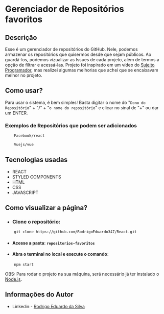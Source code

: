 # Gerenciador de Repositórios favoritos

## Descrição
Esse é um gerenciador de repositórios do GitHub. Nele, podemos armazenar os repositórios que quisermos desde que sejam públicos. Ao guardá-los, podemos vizualizar as Issues de cada projeto, além de termos a opção de filtrar e acessá-las. Projeto foi inspirado em um vídeo do [Sujeito Programador](https://www.youtube.com/c/Sujeitoprogramador), mas realizei algumas melhorias que achei que se encaixavam melhor no projeto.

## Como usar?
Para usar o sistema, é bem simples! Basta digitar o nome do "```Dono do Repositório```" + "/" + "```o nome do repositório```" e clicar no sinal de "+" ou dar um ENTER.

### Exemplos de Repositórios que podem ser adicionados
```html
    Facebook/react
```
```html
    Vuejs/vue
```

## Tecnologias usadas
- REACT
- STYLED COMPONENTS
- HTML
- CSS
- JAVASCRIPT

## Como visualizar a página? 
- ### Clone o repositório:
```html
    git clone https://github.com/RodrigoEduardo347/React.git
```
- #### Acesse a pasta: ```repositorios-favoritos```
- #### Abra o terminal no local e execute o comando:
```html
    npm start
``` 

OBS: Para rodar o projeto na sua máquina, será necessário já ter instalado o [Node.js](https://nodejs.org/pt-br/).

## Informações do Autor

- Linkedin - [Rodrigo Eduardo da Silva](https://www.linkedin.com/in/redusilva/)